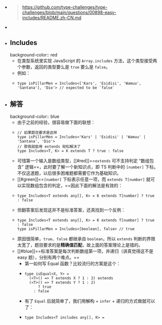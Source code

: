 - > https://github.com/type-challenges/type-challenges/blob/main/questions/00898-easy-includes/README.zh-CN.md
-
- ## Includes
  background-color:: red
	- 在类型系统里实现 JavaScript 的 `Array.includes` 方法，这个类型接受两个参数，返回的类型要么是 `true` 要么是 `false`。
	- 例如：
	- ```
	  type isPillarMen = Includes<['Kars', 'Esidisi', 'Wamuu', 'Santana'], 'Dio'> // expected to be `false`
	  ```
- ## 解答
  background-color:: blue
	- 由于之前的经验，很容易做下面的联想：
	- ```
	  // 如果题目要求是这样
	  type isPillarMen = Includes<'Kars' | 'Esidisi' | 'Wamuu' | 'Santana', 'Dio'>
	  // 那我就能用 extends 轻松解决了
	  type Includes<T, K> = K extends T ? true : false
	  ```
	- 可惜第一个输入是数组类型，[[#red]]==`extends` 可不支持判定 “数组包含” 逻辑==，此时要了解一个新知识点，即 TS 判断中的 `[number]` 下标。不仅这道题，以后很多困难题都需要它作为基础知识。
	- [[#green]]==`[number]` 下标表示任意一项，而 `extends T[number]` 就可以实现数组包含的判定，==因此下面的解法是有效的：
	- ```
	  type Includes<T extends any[], K> = K extends T[number] ? true : false
	  ```
	- 但翻答案后发现这并不是标准答案，还真找到一个反例：
	- ```
	  type Includes<T extends any[], K> = K extends T[number] ? true : false
	  type isPillarMen = Includes<[boolean], false> // true
	  ```
	- 原因很简单，`true`、`false` 都继承自 `boolean`，所以 `extends` 判断的界限太宽了，题目要求的是**精确值匹配**，故上面的答案理论上是错的。
	- [[#blue]]==标准答案是每次判断数组第一项，并递归（讲真觉得这不是 easy 题），分别有两个难点。==
		- 第一如何写 Equal 函数？比较流行的方案是这个：
		- ```
		  type isEqual<X, Y> =
		    (<T>() => T extends X ? 1 : 2) extends
		    (<T>() => T extends Y ? 1 : 2)
		    	? true
		      : false
		  ```
		- 有了 `Equal` 后就简单了，我们用解构 + `infer` + 递归的方式做就可以了：
		- ```
		  type Includes<T includes any[], K> =
		  	
		  ```